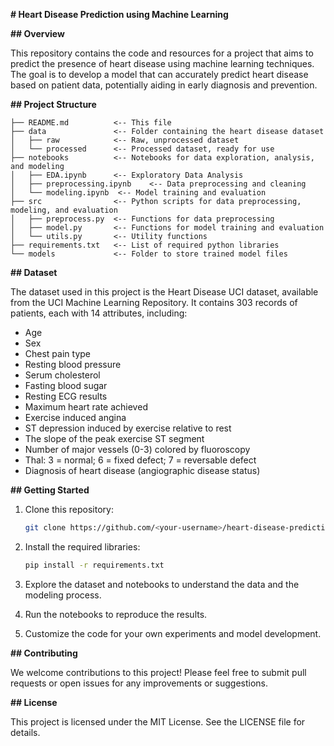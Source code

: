  **# Heart Disease Prediction using Machine Learning**

**## Overview**

This repository contains the code and resources for a project that aims to predict the presence of heart disease using machine learning techniques. The goal is to develop a model that can accurately predict heart disease based on patient data, potentially aiding in early diagnosis and prevention.

**## Project Structure**

```
├── README.md          <-- This file
├── data               <-- Folder containing the heart disease dataset
│   ├── raw            <-- Raw, unprocessed dataset
│   └── processed      <-- Processed dataset, ready for use
├── notebooks          <-- Notebooks for data exploration, analysis, and modeling
│   ├── EDA.ipynb      <-- Exploratory Data Analysis
│   ├── preprocessing.ipynb    <-- Data preprocessing and cleaning
│   └── modeling.ipynb  <-- Model training and evaluation
├── src                <-- Python scripts for data preprocessing, modeling, and evaluation
│   ├── preprocess.py  <-- Functions for data preprocessing
│   ├── model.py       <-- Functions for model training and evaluation
│   └── utils.py       <-- Utility functions
├── requirements.txt   <-- List of required python libraries
└── models             <-- Folder to store trained model files
```

**## Dataset**

The dataset used in this project is the Heart Disease UCI dataset, available from the UCI Machine Learning Repository. It contains 303 records of patients, each with 14 attributes, including:

* Age
* Sex
* Chest pain type
* Resting blood pressure
* Serum cholesterol
* Fasting blood sugar
* Resting ECG results
* Maximum heart rate achieved
* Exercise induced angina
* ST depression induced by exercise relative to rest
* The slope of the peak exercise ST segment
* Number of major vessels (0-3) colored by fluoroscopy
* Thal: 3 = normal; 6 = fixed defect; 7 = reversable defect
* Diagnosis of heart disease (angiographic disease status)

**## Getting Started**

1. Clone this repository:

   ```bash
   git clone https://github.com/<your-username>/heart-disease-prediction
   ```

2. Install the required libraries:

   ```bash
   pip install -r requirements.txt
   ```

3. Explore the dataset and notebooks to understand the data and the modeling process.
4. Run the notebooks to reproduce the results.
5. Customize the code for your own experiments and model development.

**## Contributing**

We welcome contributions to this project! Please feel free to submit pull requests or open issues for any improvements or suggestions.

**## License**

This project is licensed under the MIT License. See the LICENSE file for details.
